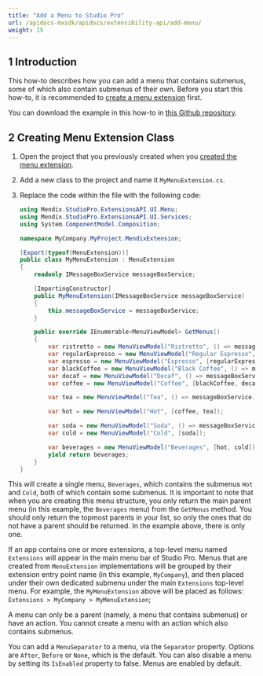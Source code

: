 ```yaml
---
title: "Add a Menu to Studio Pro"
url: /apidocs-mxsdk/apidocs/extensibility-api/add-menu/
weight: 15
---
```


## 1 Introduction

This how-to describes how you can add a menu that contains submenus, some of which also contain submenus of their own. Before you start this how-to, it is recommended to [create a menu extension](/apidocs-mxsdk/apidocs/extensibility-api/create-menu-extension/) first.

You can download the example in this how-to in [this Github repository](https://github.com/mendix/ExtensionAPI-Samples).

## 2 Creating Menu Extension Class

1. Open the project that you previously created when you [created the menu extension](/apidocs-mxsdk/apidocs/extensibility-api/create-menu-extension/).
2. Add a new class to the project and name it `MyMenuExtension.cs`.
3.  Replace the code within the file with the following code:

    ```csharp
    using Mendix.StudioPro.ExtensionsAPI.UI.Menu;
    using Mendix.StudioPro.ExtensionsAPI.UI.Services;
    using System.ComponentModel.Composition;

    namespace MyCompany.MyProject.MendixExtension;

    [Export(typeof(MenuExtension))]
    public class MyMenuExtension : MenuExtension
    {
        readonly IMessageBoxService messageBoxService;

        [ImportingConstructor]
        public MyMenuExtension(IMessageBoxService messageBoxService)
        {
            this.messageBoxService = messageBoxService;
        }

        public override IEnumerable<MenuViewModel> GetMenus()
        {
            var ristretto = new MenuViewModel("Ristretto", () => messageBoxService.ShowInformation("Ristretto"));
            var regularExpresso = new MenuViewModel("Regular Espresso", () => messageBoxService.ShowInformation("Regular Espresso"));
            var espresso = new MenuViewModel("Espresso", [regularExpresso, ristretto]);
            var blackCoffee = new MenuViewModel("Black Coffee", () => messageBoxService.ShowInformation("Black Coffee"));
            var decaf = new MenuViewModel("Decaf", () => messageBoxService.ShowInformation("Decaf")) { Separator = MenuSeparator.After };
            var coffee = new MenuViewModel("Coffee", [blackCoffee, decaf, espresso]);

            var tea = new MenuViewModel("Tea", () => messageBoxService.ShowInformation("Tea"));

            var hot = new MenuViewModel("Hot", [coffee, tea]);

            var soda = new MenuViewModel("Soda", () => messageBoxService.ShowInformation("Soda"));
            var cold = new MenuViewModel("Cold", [soda]);

            var beverages = new MenuViewModel("Beverages", [hot, cold]);
            yield return beverages;
        }
    }
    ```

This will create a single menu, `Beverages`, which contains the submenus `Hot` and `Cold`, both of which contain some submenus. It is important to note that when you are creating this menu structure, you only return the main parent menu (in this example, the `Beverages` menu) from the `GetMenus` method. You should only return the topmost parents in your list, so only the ones that do not have a parent should be returned. In the example above, there is only one.

If an app contains one or more extensions, a top-level menu named `Extensions` will appear in the main menu bar of Studio Pro. Menus that are created from `MenuExtension` implementations will be grouped by their extension entry point name (in this example, `MyCompany`), and then placed under their own dedicated submenu under the main `Extensions` top-level menu. For example, the `MyMenuExtension` above will be placed as follows: `Extensions > MyCompany > MyMenuExtension`;

A menu can only be a parent (namely, a menu that contains submenus) or have an action. You cannot create a menu with an action which also contains submenus.

You can add a `MenuSeparator` to a menu, via the `Separator` property. Options are `After`, `Before` or `None`, which is the default. You can also disable a menu by setting its `IsEnabled` property to false. Menus are enabled by default.
